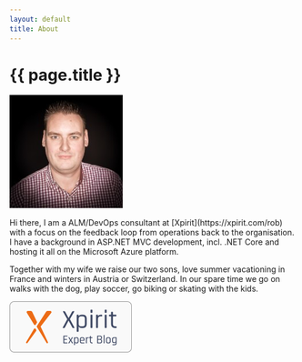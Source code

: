 ```yaml
---
layout: default
title: About
---
```

<style>
.pnl{float:left;margin-right:7px;}    
</style>

<h1>{{ page.title }}</h1>

<div class="panel panel-default well-sm">

<div class="row">
<div class="col-md-3" markdown="1">

![Rob](/images/Rob.jpg)

</div>

<div class="col-md-6" markdown="1">
Hi there, I am a ALM/DevOps consultant at [Xpirit](https://xpirit.com/rob) with a focus on the feedback loop from operations back to the organisation. I have a background in ASP.NET MVC development, incl. .NET Core and hosting it all on the Microsoft Azure platform.

Together with my wife we raise our two sons, love summer vacationing in France and winters in Austria or Switzerland. In our spare time we go on walks with the dog, play soccer, go biking or skating with the kids. 
</div>

<div class="col-md-3" markdown="1">

![Xpirit Expert Blog](/images/xpirit%20export%20blog.png)

</div>

</div>
</div>